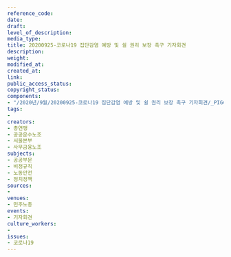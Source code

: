 ```yaml
---
reference_code: 
date: 
draft: 
level_of_description: 
media_type: 
title: 20200925-코로나19 집단감염 예방 및 쉴 권리 보장 촉구 기자회견
description: 
weight: 
modified_at: 
created_at: 
link: 
public_access_status: 
copyright_status: 
components:
- "/2020년/9월/20200925-코로나19 집단감염 예방 및 쉴 권리 보장 촉구 기자회견/_PIG6206.jpg"
tags:
- 
creators:
- 총연맹
- 공공운수노조
- 서울본부
- 사무금융노조
subjects:
- 공공부문
- 비정규직
- 노동안전
- 정치정책
sources:
- 
venues:
- 민주노총
events:
- 기자회견
culture_workers:
- 
issues:
- 코로나19
---
```

